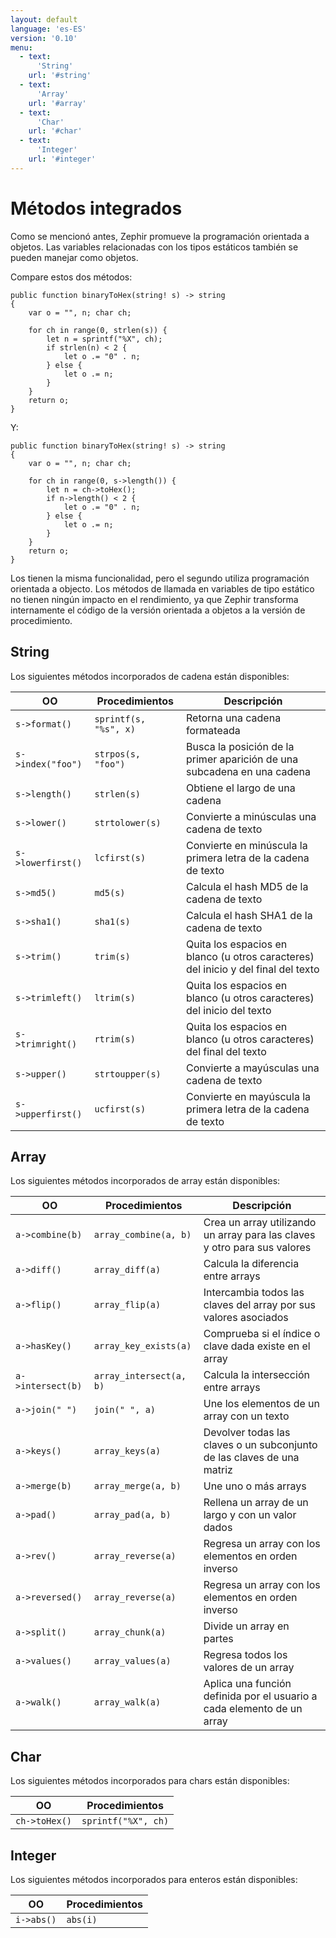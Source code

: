 ```yaml
---
layout: default
language: 'es-ES'
version: '0.10'
menu:
  - text:
      'String'
    url: '#string'
  - text:
      'Array'
    url: '#array'
  - text:
      'Char'
    url: '#char'
  - text:
      'Integer'
    url: '#integer'
---
```

# Métodos integrados

Como se mencionó antes, Zephir promueve la programación orientada a objetos. Las variables relacionadas con los tipos estáticos también se pueden manejar como objetos.

Compare estos dos métodos:

```zephir
public function binaryToHex(string! s) -> string
{
    var o = "", n; char ch;

    for ch in range(0, strlen(s)) {
        let n = sprintf("%X", ch);
        if strlen(n) < 2 {
            let o .= "0" . n;
        } else {
            let o .= n;
        }
    }
    return o;
}
```

Y:

```zephir
public function binaryToHex(string! s) -> string
{
    var o = "", n; char ch;

    for ch in range(0, s->length()) {
        let n = ch->toHex();
        if n->length() < 2 {
            let o .= "0" . n;
        } else {
            let o .= n;
        }
    }
    return o;
}
```

Los tienen la misma funcionalidad, pero el segundo utiliza programación orientada a objecto. Los métodos de llamada en variables de tipo estático no tienen ningún impacto en el rendimiento, ya que Zephir transforma internamente el código de la versión orientada a objetos a la versión de procedimiento.

<a name='string'></a>

## String

Los siguientes métodos incorporados de cadena están disponibles:

| OO                   | Procedimientos        | Descripción                                                                        |
| -------------------- | --------------------- | ---------------------------------------------------------------------------------- |
| `s->format()`     | `sprintf(s, "%s", x)` | Retorna una cadena formateada                                                      |
| `s->index("foo")` | `strpos(s, "foo")`    | Busca la posición de la primer aparición de una subcadena en una cadena            |
| `s->length()`     | `strlen(s)`           | Obtiene el largo de una cadena                                                     |
| `s->lower()`      | `strtolower(s)`       | Convierte a minúsculas una cadena de texto                                         |
| `s->lowerfirst()` | `lcfirst(s)`          | Convierte en minúscula la primera letra de la cadena de texto                      |
| `s->md5()`        | `md5(s)`              | Calcula el hash MD5 de la cadena de texto                                          |
| `s->sha1()`       | `sha1(s)`             | Calcula el hash SHA1 de la cadena de texto                                         |
| `s->trim()`       | `trim(s)`             | Quita los espacios en blanco (u otros caracteres) del inicio y del final del texto |
| `s->trimleft()`   | `ltrim(s)`            | Quita los espacios en blanco (u otros caracteres) del inicio del texto             |
| `s->trimright()`  | `rtrim(s)`            | Quita los espacios en blanco (u otros caracteres) del final del texto              |
| `s->upper()`      | `strtoupper(s)`       | Convierte a mayúsculas una cadena de texto                                         |
| `s->upperfirst()` | `ucfirst(s)`          | Convierte en mayúscula la primera letra de la cadena de texto                      |

<a name='array'></a>

## Array

Los siguientes métodos incorporados de array están disponibles:

| OO                   | Procedimientos          | Descripción                                                               |
| -------------------- | ----------------------- | ------------------------------------------------------------------------- |
| `a->combine(b)`   | `array_combine(a, b)`   | Crea un array utilizando un array para las claves y otro para sus valores |
| `a->diff()`       | `array_diff(a)`         | Calcula la diferencia entre arrays                                        |
| `a->flip()`       | `array_flip(a)`         | Intercambia todos las claves del array por sus valores asociados          |
| `a->hasKey()`     | `array_key_exists(a)`   | Comprueba si el índice o clave dada existe en el array                    |
| `a->intersect(b)` | `array_intersect(a, b)` | Calcula la intersección entre arrays                                      |
| `a->join(" ")`    | `join(" ", a)`          | Une los elementos de un array con un texto                                |
| `a->keys()`       | `array_keys(a)`         | Devolver todas las claves o un subconjunto de las claves de una matriz    |
| `a->merge(b)`     | `array_merge(a, b)`     | Une uno o más arrays                                                      |
| `a->pad()`        | `array_pad(a, b)`       | Rellena un array de un largo y con un valor dados                         |
| `a->rev()`        | `array_reverse(a)`      | Regresa un array con los elementos en orden inverso                       |
| `a->reversed()`   | `array_reverse(a)`      | Regresa un array con los elementos en orden inverso                       |
| `a->split()`      | `array_chunk(a)`        | Divide un array en partes                                                 |
| `a->values()`     | `array_values(a)`       | Regresa todos los valores de un array                                     |
| `a->walk()`       | `array_walk(a)`         | Aplica una función definida por el usuario a cada elemento de un array    |

<a name='char'></a>

## Char

Los siguientes métodos incorporados para chars están disponibles:

| OO               | Procedimientos      |
| ---------------- | ------------------- |
| `ch->toHex()` | `sprintf("%X", ch)` |

<a name='integer'></a>

## Integer

Los siguientes métodos incorporados para enteros están disponibles:

| OO            | Procedimientos |
| ------------- | -------------- |
| `i->abs()` | `abs(i)`       |
